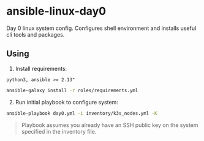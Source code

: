 # ansible-linux-day0

Day 0 linux system config. Configures shell environment and installs useful cli tools and packages.

## Using

1. Install requirements:
```
python3, ansible >= 2.13"
```

```bash
ansible-galaxy install -r roles/requirements.yml
```

2. Run initial playbook to configure system:
```bash
ansible-playbook day0.yml -i inventory/k3s_nodes.yml -K
```

> Playbook assumes you already have an SSH public key on the system specified in the inventory file.

